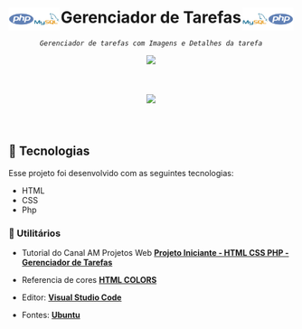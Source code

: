 <h1 align="center"><img align="left" height="40" width="45" src="https://github.com/devicons/devicon/blob/master/icons/php/php-plain.svg"><img align="left" height="40" width="45" src="https://github.com/devicons/devicon/blob/master/icons/mysql/mysql-original-wordmark.svg">Gerenciador de Tarefas<img align="right" height="40" width="45" src="https://github.com/devicons/devicon/blob/master/icons/php/php-plain.svg"><img align="right" height="40" width="45" src="https://github.com/devicons/devicon/blob/master/icons/mysql/mysql-original-wordmark.svg"></h1>

 <div align="center">

   <cite align="center"><i>`Gerenciador de tarefas com Imagens e Detalhes da tarefa`</i></cite>

</div>

<p align="center">
<img src="http://img.shields.io/static/v1?label=STATUS&message=CONCLUIDO&color=orange&style=for-the-badge"/>
</p>



<h1 align="center">
    <img  src="./gif/gerenciador-tarefas.gif" />
</h1>
<br>

## 🚀 Tecnologias

Esse projeto foi desenvolvido com as seguintes tecnologias:

- HTML
- CSS
- Php

### 📑 Utilitários

-  Tutorial do Canal AM Projetos Web **[Projeto Iniciante - HTML CSS PHP - Gerenciador de Tarefas](https://www.youtube.com/playlist?list=PL1KWVrkOhKP1JTmUmBgrc6Bp6u20Bc6rT)**

-  Referencia de cores **[HTML COLORS](https://htmlcolors.com/)**
-  Editor: **[Visual Studio Code](https://code.visualstudio.com/)**
-  Fontes: **[Ubuntu](https://fonts.google.com/specimen/Ubuntu)**
